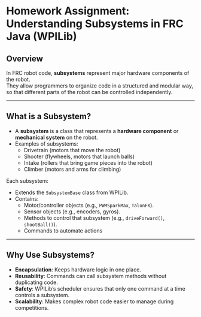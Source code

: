 # Homework Assignment: Understanding Subsystems in FRC Java (WPILib)

## Overview
In FRC robot code, **subsystems** represent major hardware components of the robot.  
They allow programmers to organize code in a structured and modular way, so that different parts of the robot can be controlled independently.

---

## What is a Subsystem?
- A **subsystem** is a class that represents a **hardware component** or **mechanical system** on the robot.  
- Examples of subsystems:
  - Drivetrain (motors that move the robot)
  - Shooter (flywheels, motors that launch balls)
  - Intake (rollers that bring game pieces into the robot)
  - Climber (motors and arms for climbing)

Each subsystem:
- Extends the `SubsystemBase` class from WPILib.
- Contains:
  - Motor/controller objects (e.g., `PWMSparkMax`, `TalonFX`).
  - Sensor objects (e.g., encoders, gyros).
  - Methods to control that subsystem (e.g., `driveForward()`, `shootBall()`).
  - Commands to automate actions
---

## Why Use Subsystems?
- **Encapsulation**: Keeps hardware logic in one place.
- **Reusability**: Commands can call subsystem methods without duplicating code.
- **Safety**: WPILib’s scheduler ensures that only one command at a time controls a subsystem.
- **Scalability**: Makes complex robot code easier to manage during competitions.
